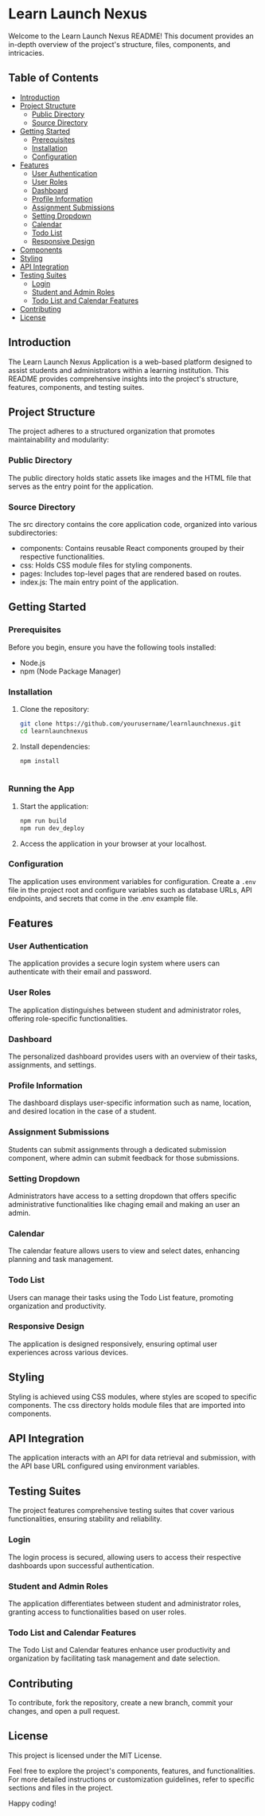  
 

# Learn Launch Nexus

Welcome to the Learn Launch Nexus README! This document provides an in-depth overview of the project's structure, files, components, and intricacies.

## Table of Contents

- [Introduction](#introduction)
- [Project Structure](#project-structure)
  - [Public Directory](#public-directory)
  - [Source Directory](#source-directory)
- [Getting Started](#getting-started)
  - [Prerequisites](#prerequisites)
  - [Installation](#installation)
  - [Configuration](#configuration)
- [Features](#features)
  - [User Authentication](#user-authentication)
  - [User Roles](#user-roles)
  - [Dashboard](#dashboard)
  - [Profile Information](#profile-information)
  - [Assignment Submissions](#assignment-submissions)
  - [Setting Dropdown](#setting-dropdown)
  - [Calendar](#calendar)
  - [Todo List](#todo-list)
  - [Responsive Design](#responsive-design)
- [Components](#components)
- [Styling](#styling)
- [API Integration](#api-integration)
- [Testing Suites](#testing-suites)
  - [Login](#login)
  - [Student and Admin Roles](#student-and-admin-roles)
  - [Todo List and Calendar Features](#todo-list-and-calendar-features)
- [Contributing](#contributing)
- [License](#license)

## Introduction

The Learn Launch Nexus Application is a web-based platform designed to assist students and administrators within a learning institution. This README provides comprehensive insights into the project's structure, features, components, and testing suites.

## Project Structure

The project adheres to a structured organization that promotes maintainability and modularity:

### Public Directory

The public directory holds static assets like images and the HTML file that serves as the entry point for the application.

### Source Directory

The src directory contains the core application code, organized into various subdirectories:

- components: Contains reusable React components grouped by their respective functionalities.
- css: Holds CSS module files for styling components.
- pages: Includes top-level pages that are rendered based on routes.
- index.js: The main entry point of the application.

## Getting Started

### Prerequisites

Before you begin, ensure you have the following tools installed:

- Node.js
- npm (Node Package Manager)

### Installation

1. Clone the repository:

   ```bash
   git clone https://github.com/yourusername/learnlaunchnexus.git
   cd learnlaunchnexus
   ```

2. Install dependencies:

   ```bash
   npm install
    
   ```

### Running the App

1. Start the application:

   ```bash
   npm run build
   npm run dev_deploy
   ```

2. Access the application in your browser at your localhost.

### Configuration

The application uses environment variables for configuration. Create a `.env` file in the project root and configure variables such as database URLs, API endpoints, and secrets that come in the .env example file.

## Features

### User Authentication

The application provides a secure login system where users can authenticate with their email and password.

### User Roles

The application distinguishes between student and administrator roles, offering role-specific functionalities.

### Dashboard

The personalized dashboard provides users with an overview of their tasks, assignments, and settings.

### Profile Information

The dashboard displays user-specific information such as name, location, and desired location in the case of a student.

### Assignment Submissions

Students can submit assignments through a dedicated submission component,  where admin can submit feedback for those submissions.

### Setting Dropdown

Administrators have access to a setting dropdown that offers specific administrative functionalities like chaging email and making an user an admin.

### Calendar

The calendar feature allows users to view and select dates, enhancing planning and task management.

### Todo List

Users can manage their tasks using the Todo List feature, promoting organization and productivity.

### Responsive Design

The application is designed responsively, ensuring optimal user experiences across various devices.


## Styling

Styling is achieved using CSS modules, where styles are scoped to specific components. The css directory holds module files that are imported into components.

## API Integration

The application interacts with an API for data retrieval and submission, with the API base URL configured using environment variables.

## Testing Suites

The project features comprehensive testing suites that cover various functionalities, ensuring stability and reliability.

### Login

The login process is secured, allowing users to access their respective dashboards upon successful authentication.

### Student and Admin Roles

The application differentiates between student and administrator roles, granting access to functionalities based on user roles.

### Todo List and Calendar Features

The Todo List and Calendar features enhance user productivity and organization by facilitating task management and date selection.

## Contributing

To contribute, fork the repository, create a new branch, commit your changes, and open a pull request.

## License

This project is licensed under the MIT License.

Feel free to explore the project's components, features, and functionalities. For more detailed instructions or customization guidelines, refer to specific sections and files in the project.

Happy coding!
```
